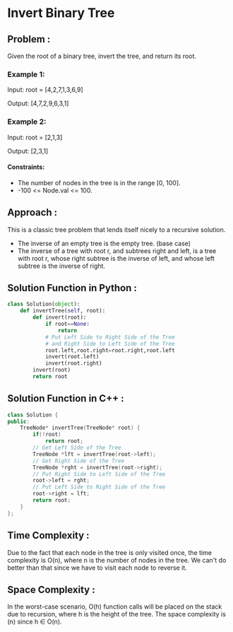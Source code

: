 # Invert Binary Tree 

## Problem :
Given the root of a binary tree, invert the tree, and return its root.

### Example 1:

Input: root = [4,2,7,1,3,6,9]

Output: [4,7,2,9,6,3,1]

### Example 2:

Input: root = [2,1,3]

Output: [2,3,1]
#### Constraints:
* The number of nodes in the tree is in the range [0, 100].
* -100 <= Node.val <= 100.

## Approach :
This is a classic tree problem that lends itself nicely to a recursive solution.
* The inverse of an empty tree is the empty tree. (base case)
* The inverse of a tree with root r, and subtrees right and left, is a tree with root r, whose right subtree is the inverse of left, and whose left subtree is the inverse of right.

## Solution Function in Python :

```python
class Solution(object):
    def invertTree(self, root):
        def invert(root):
            if root==None:
                return
            # Put Left Side to Right Side of the Tree 
            # and Right Side to Left Side of the Tree
            root.left,root.right=root.right,root.left
            invert(root.left)
            invert(root.right)
        invert(root)
        return root
```

## Solution Function in C++ :

```cpp
class Solution {
public:
    TreeNode* invertTree(TreeNode* root) {
        if(!root)
            return root;
        // Get Left Side of the Tree
        TreeNode *lft = invertTree(root->left);
        // Get Right Side of the Tree
        TreeNode *rght = invertTree(root->right);
        // Put Right Side to Left Side of the Tree
        root->left = rght;
        // Put Left Side to Right Side of the Tree
        root->right = lft;
        return root;
    }
};
```

## Time Complexity :
Due to the fact that each node in the tree is only visited once, the time complexity is O(n), where n is the number of nodes in the tree. We can't do better than that since we have to visit each node to reverse it.

## Space Complexity :
In the worst-case scenario, O(h) function calls will be placed on the stack due to recursion, where h is the height of the tree. The space complexity is (n) since h ∈ O(n).
